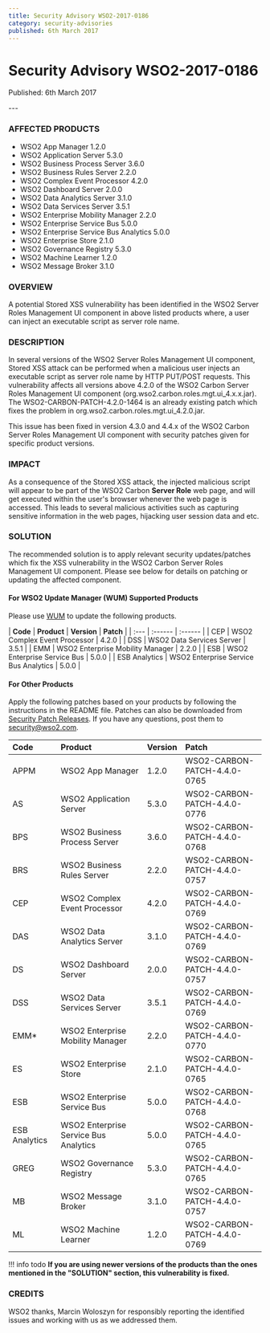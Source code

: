 ```yaml
---
title: Security Advisory WSO2-2017-0186
category: security-advisories
published: 6th March 2017
---
```


# Security Advisory WSO2-2017-0186

<p class="doc-info">Published: 6th March 2017</p>
---

### AFFECTED PRODUCTS
* WSO2 App Manager 1.2.0
* WSO2 Application Server 5.3.0
* WSO2 Business Process Server 3.6.0
* WSO2 Business Rules Server 2.2.0
* WSO2 Complex Event Processor 4.2.0
* WSO2 Dashboard Server 2.0.0
* WSO2 Data Analytics Server 3.1.0
* WSO2 Data Services Server 3.5.1
* WSO2 Enterprise Mobility Manager 2.2.0
* WSO2 Enterprise Service Bus 5.0.0
* WSO2 Enterprise Service Bus Analytics 5.0.0
* WSO2 Enterprise Store 2.1.0
* WSO2 Governance Registry 5.3.0
* WSO2 Machine Learner 1.2.0
* WSO2 Message Broker 3.1.0


### OVERVIEW
A potential Stored XSS vulnerability has been identified in the WSO2 Server Roles Management UI component in above listed products where, a user can inject an executable script as server role name.


### DESCRIPTION
In several versions of the WSO2 Server Roles Management UI component, Stored XSS attack can be performed when a malicious user injects an executable script as server role name by HTTP PUT/POST requests. This vulnerability affects all versions above 4.2.0 of the WSO2 Carbon Server Roles Management UI component (org.wso2.carbon.roles.mgt.ui_4.x.x.jar). The WSO2-CARBON-PATCH-4.2.0-1464 is an already existing patch which fixes the problem in org.wso2.carbon.roles.mgt.ui_4.2.0.jar.

This issue has been fixed in version 4.3.0 and 4.4.x of the WSO2 Carbon Server Roles Management UI component with security patches given for specific product versions.


### IMPACT
As a consequence of the Stored XSS attack, the injected malicious script will appear to be part of the WSO2 Carbon **Server Role** web page, and will get executed within the user's browser whenever the web page is accessed. This leads to several malicious activities such as capturing sensitive information in the web pages, hijacking user session data and etc.


### SOLUTION
The recommended solution is to apply relevant security updates/patches which fix the XSS vulnerability in the WSO2 Carbon Server Roles Management UI component. Please see below for details on patching or updating the affected component.

#### For WSO2 Update Manager (WUM) Supported Products
Please use [WUM](https://wso2.com/updates/wum/) to update the following products.


| **Code** | **Product**          | **Version** | **Patch**                    |
| :--- | :------ | :------ |
| CEP | WSO2 Complex Event Processor | 4.2.0 |
| DSS | WSO2 Data Services Server | 3.5.1 |
| EMM | WSO2 Enterprise Mobility Manager | 2.2.0 |
| ESB | WSO2 Enterprise Service Bus | 5.0.0 |
| ESB Analytics | WSO2 Enterprise Service Bus Analytics | 5.0.0 |


#### For Other Products
Apply the following patches based on your products by following the instructions in the README file. Patches can also be downloaded from [Security Patch Releases](https://wso2.com/security-patch-releases/). If you have any questions, post them to <security@wso2.com>.


| Code | Product | Version | Patch | 
| :--- | :------ | :------ | :---- |
| APPM | WSO2 App Manager | 1.2.0 | WSO2-CARBON-PATCH-4.4.0-0765 |
| AS | WSO2 Application Server | 5.3.0 | WSO2-CARBON-PATCH-4.4.0-0776 |
| BPS | WSO2 Business Process Server | 3.6.0 | WSO2-CARBON-PATCH-4.4.0-0768 |
| BRS | WSO2 Business Rules Server | 2.2.0 | WSO2-CARBON-PATCH-4.4.0-0757 |
| CEP | WSO2 Complex Event Processor | 4.2.0 | WSO2-CARBON-PATCH-4.4.0-0769 |
| DAS | WSO2 Data Analytics Server | 3.1.0 | WSO2-CARBON-PATCH-4.4.0-0769 |
| DS | WSO2 Dashboard Server | 2.0.0 | WSO2-CARBON-PATCH-4.4.0-0757 |
| DSS | WSO2 Data Services Server | 3.5.1 | WSO2-CARBON-PATCH-4.4.0-0769 |
| EMM* | WSO2 Enterprise Mobility Manager | 2.2.0 | WSO2-CARBON-PATCH-4.4.0-0770 |
| ES | WSO2 Enterprise Store | 2.1.0 | WSO2-CARBON-PATCH-4.4.0-0765 |
| ESB | WSO2 Enterprise Service Bus | 5.0.0 | WSO2-CARBON-PATCH-4.4.0-0768 |
| ESB Analytics | WSO2 Enterprise Service Bus Analytics | 5.0.0 | WSO2-CARBON-PATCH-4.4.0-0765 |
| GREG | WSO2 Governance Registry | 5.3.0 | WSO2-CARBON-PATCH-4.4.0-0765 |
| MB | WSO2 Message Broker | 3.1.0 | WSO2-CARBON-PATCH-4.4.0-0757 |
| ML | WSO2 Machine Learner | 1.2.0 | WSO2-CARBON-PATCH-4.4.0-0769 | 


!!! info todo
    **If you are using newer versions of the products than the ones mentioned in the "SOLUTION" section, this vulnerability is fixed.**


### CREDITS
WSO2 thanks, Marcin Woloszyn for responsibly reporting the identified issues and working with us as we addressed them.

